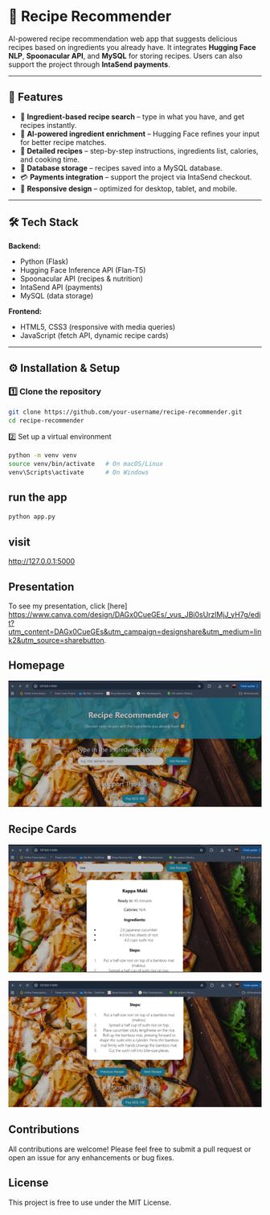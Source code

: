 # 🍲 Recipe Recommender

AI-powered recipe recommendation web app that suggests delicious recipes based on ingredients you already have. It integrates **Hugging Face NLP**, **Spoonacular API**, and **MySQL** for storing recipes. Users can also support the project through **IntaSend payments**.

---

## 🚀 Features
- 🔎 **Ingredient-based recipe search** – type in what you have, and get recipes instantly.  
- 🤖 **AI-powered ingredient enrichment** – Hugging Face refines your input for better recipe matches.  
- 🍳 **Detailed recipes** – step-by-step instructions, ingredients list, calories, and cooking time.  
- 💾 **Database storage** – recipes saved into a MySQL database.  
- 💳 **Payments integration** – support the project via IntaSend checkout.  
- 📱 **Responsive design** – optimized for desktop, tablet, and mobile.  

---

## 🛠️ Tech Stack
**Backend:**
- Python (Flask)  
- Hugging Face Inference API (Flan-T5)  
- Spoonacular API (recipes & nutrition)  
- IntaSend API (payments)  
- MySQL (data storage)  

**Frontend:**
- HTML5, CSS3 (responsive with media queries)  
- JavaScript (fetch API, dynamic recipe cards)  

---

## ⚙️ Installation & Setup

### 1️⃣ Clone the repository
```bash
git clone https://github.com/your-username/recipe-recommender.git
cd recipe-recommender 
```

2️⃣ Set up a virtual environment
```bash
python -m venv venv
source venv/bin/activate   # On macOS/Linux
venv\Scripts\activate      # On Windows
```
## run the app
```bash
python app.py
```

## visit
http://127.0.0.1:5000

## Presentation
To see my presentation, click [here] https://www.canva.com/design/DAGx0CueGEs/_vus_JBi0sUrzlMjJ_yH7g/edit?utm_content=DAGx0CueGEs&utm_campaign=designshare&utm_medium=link2&utm_source=sharebutton.

## Homepage

![alt text](image.png)

## Recipe Cards
![alt text](image-1.png)

![alt text](image-2.png)

## Contributions
All contributions are welcome! Please feel free to submit a pull request or open an issue for any enhancements or bug fixes.

## License
This project is free to use under the MIT License.
